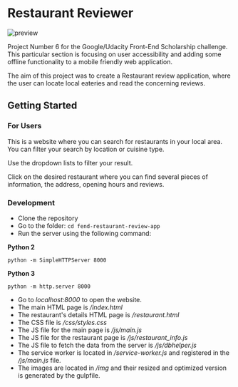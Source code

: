 # Restaurant Reviewer

![preview](http://i67.tinypic.com/1y1xyv.png)

Project Number 6 for the Google/Udacity Front-End Scholarship challenge. This particular section is focusing on user accessibility and 
adding some offline functionality to a mobile friendly web application.

The aim of this project was to create a Restaurant review application, where the user can locate local eateries and read the concerning reviews.

## Getting Started

### For Users

This is a website where you can search for restaurants in your local area. You can filter your search by location or cuisine type.

Use the dropdown lists to filter your result.

Click on the desired restaurant where you can find several pieces of information, the address, opening hours and reviews.

### Development

- Clone the repository
- Go to the folder: `cd fend-restaurant-review-app`
- Run the server using the following command:

**Python 2**

`python -m SimpleHTTPServer 8000`

**Python 3**

`python -m http.server 8000`

- Go to _localhost:8000_ to open the website.
- The main HTML page is _/index.html_
- The restaurant's details HTML page is _/restaurant.html_
- The CSS file is _/css/styles.css_
- The JS file for the main page is _/js/main.js_
- The JS file for the restaurant page is _/js/restaurant_info.js_
- The JS file to fetch the data from the server is _/js/dbhelper.js_
- The service worker is located in _/service-worker.js_ and registered in the _/js/main.js_ file.
- The images are located in _/img_ and their resized and optimized version is generated by the gulpfile.

